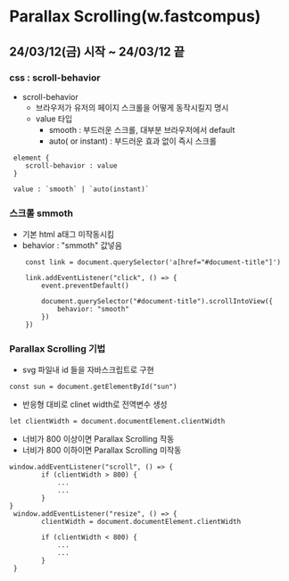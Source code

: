 # Parallax Scrolling(w.fastcompus)

<h2>24/03/12(금) 시작 ~ 24/03/12 끝</h2>

<h3>css : scroll-behavior</h3>

- scroll-behavior
  - 브라우저가 유저의 페이지 스크롤을 어떻게 동작시킬지 명시
  - value 타입
    - smooth : 부드러운 스크롤, 대부분 브라우저에서 default
    - auto( or instant) : 부드러운 효과 없이 즉시 스크롤

```
 element {
    scroll-behavior : value
 }

 value : `smooth` | `auto(instant)`
```

<h3>스크롤 smmoth</h3>

- 기본 html a태그 미작동시킴
- behavior : "smmoth" 값넣음

```
    const link = document.querySelector('a[href="#document-title"]')

    link.addEventListener("click", () => {
        event.preventDefault()

        document.querySelector("#document-title").scrollIntoView({
            behavior: "smooth"
        })
    })
```

<h3>Parallax Scrolling 기법</h3>

- svg 파일내 id 들을 자바스크립트로 구현

```
const sun = document.getElementById("sun")
```

- 반응형 대비로 clinet width로 전역변수 생성

```
let clientWidth = document.documentElement.clientWidth
```

- 너비가 800 이상이면 Parallax Scrolling 작동
- 너비가 800 이하이면 Parallax Scrolling 미작동

```
window.addEventListener("scroll", () => {
        if (clientWidth > 800) {
            ...
            ...
        }
}
 window.addEventListener("resize", () => {
        clientWidth = document.documentElement.clientWidth

        if (clientWidth < 800) {
            ...
            ...
        }
 }


```
